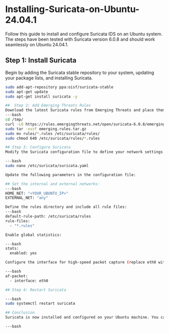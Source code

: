# Installing-Suricata-on-Ubuntu-24.04.1
Follow this guide to install and configure Suricata IDS on an Ubuntu system. The steps have been tested with Suricata version 6.0.8 and should work seamlessly on Ubuntu 24.04.1.

## Step 1: Install Suricata
Begin by adding the Suricata stable repository to your system, updating your package lists, and installing Suricata.

```bash
sudo add-apt-repository ppa:oisf/suricata-stable
sudo apt-get update
sudo apt-get install suricata -y

##  Step 2: Add Emerging Threats Rules
Download the latest Suricata rules from Emerging Threats and place them in the appropriate directory.
---bash
cd /tmp/
curl -LO https://rules.emergingthreats.net/open/suricata-6.0.8/emerging.rules.tar.gz
sudo tar -xvzf emerging.rules.tar.gz
sudo mv rules/*.rules /etc/suricata/rules/
sudo chmod 640 /etc/suricata/rules/*.rules

## Step 3: Configure Suricata
Modify the Suricata configuration file to define your network settings and load rules. Open the file:

---bash
sudo nano /etc/suricata/suricata.yaml

Update the following parameters in the configuration file:

## Set the internal and external networks:
---bash
HOME_NET: "<YOUR_UBUNTU_IP>"
EXTERNAL_NET: "any"

Define the rules directory and include all rule files:
---bash
default-rule-path: /etc/suricata/rules
rule-files:
  - "*.rules"

Enable global statistics:

---bash
stats:
  enabled: yes

Configure the interface for high-speed packet capture (replace eth0 with your active interface):

---bash
af-packet:
  - interface: eth0

## Step 4: Restart Suricata

---bash
sudo systemctl restart suricata

## Conclusion
Suricata is now installed and configured on your Ubuntu machine. You can start monitoring network traffic and analyzing data using the configured ruleset. For further customization, refer to the Suricata documentation.

---bash




